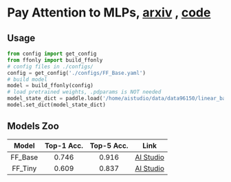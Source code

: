 # Pay Attention to MLPs, [arxiv](https://arxiv.org/abs/2105.02723) , [code](https://github.com/lukemelas/do-you-even-need-attention)

## Usage

```python
from config import get_config
from ffonly import build_ffonly
# config files in ./configs/
config = get_config('./configs/FF_Base.yaml')
# build model
model = build_ffonly(config)
# load pretrained weights, .pdparams is NOT needed
model_state_dict = paddle.load('/home/aistudio/data/data96150/linear_base.pdparams')
model.set_dict(model_state_dict)
```

## Models Zoo

|  Model  | Top-1 Acc. | Top-5 Acc. |                             Link                             |
| :-----: | :--------: | :--------: | :----------------------------------------------------------: |
| FF_Base |   0.746    |   0.916    | [AI Studio](https://aistudio.baidu.com/aistudio/datasetdetail/96150) |
| FF_Tiny |   0.609    |   0.837    | [AI Studio](https://aistudio.baidu.com/aistudio/datasetdetail/96150) |

